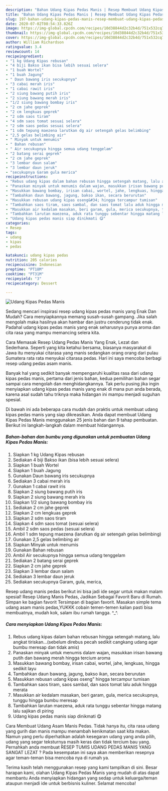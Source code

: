 ```yaml
---
description: "Bahan Udang Kipas Pedas Manis | Resep Membuat Udang Kipas Pedas Manis Yang Paling Enak"
title: "Bahan Udang Kipas Pedas Manis | Resep Membuat Udang Kipas Pedas Manis Yang Paling Enak"
slug: 197-bahan-udang-kipas-pedas-manis-resep-membuat-udang-kipas-pedas-manis-yang-paling-enak
date: 2020-07-02T08:54:33.826Z
image: https://img-global.cpcdn.com/recipes/10d38844d2c32b4d/751x532cq70/udang-kipas-pedas-manis-foto-resep-utama.jpg
thumbnail: https://img-global.cpcdn.com/recipes/10d38844d2c32b4d/751x532cq70/udang-kipas-pedas-manis-foto-resep-utama.jpg
cover: https://img-global.cpcdn.com/recipes/10d38844d2c32b4d/751x532cq70/udang-kipas-pedas-manis-foto-resep-utama.jpg
author: William Richardson
ratingvalue: 3.4
reviewcount: 14
recipeingredient:
- "1 kg Udang Kipas rebusan"
- "4 biji Bakso ikan bisa lebih sesuai selera"
- "1 buah Wortel"
- "1 buah Jagung"
- " Daun bawang iris secukupnya"
- "3 cabai merah iris"
- "1 cabai rawit iris"
- "2 siung bawang putih iris"
- "2 siung bawang merah iris"
- "1/2 siung bawang bombay iris"
- "2 cm jahe geprek"
- "2 cm lengkuas geprek"
- "2 sdm saos tiram"
- "4 sdm saos tomat sesuai selera"
- "2 sdm saos pedas sesuai selera"
- "1 sdm tepung maezena larutkan dg air setengah gelas belimbing"
- "2,5 gelas belimbing air"
- " Minyak untuk menumis"
- " Bahan rebusan"
- " Air secukupnya hingga semua udang tenggelam"
- "2 batang serai geprek"
- "2 cm jahe geprek"
- "3 lembar daun salam"
- "3 lembar daun jeruk"
- "secukupnya Garam gula merica"
recipeinstructions:
- "Rebus udang kipas dalam bahan rebusan hingga setengah matang, lalu angkat tiriskan...(sebelum direbus pecah sedikit cangkang udang agar bumbu meresap dan tidak amis)"
- "Panaskan minyak untuk menumis dalam wajan, masukkan irisan bawang putih dan bawang merah hingga tercium aroma"
- "Masukkan bawang bombay, irisan cabai, wortel, jahe, lengkuas, hingga sedikit layu"
- "Tambahkan daun bawang, jagung, bakso ikan, secara berurutan"
- "Masukkan rebusan udang kipas oseng&#34; hingga tercampur tumisan"
- "Tambahkan saos tiram, saos sambal, dan saos tomat lalu aduk hingga merata"
- "Masukkan air kedalam masakan, beri garam, gula, merica secukupnya, tunggu hingga bumbu meresap"
- "Tambahkan larutan maezena, aduk rata tunggu sebentar hingga matang lalu sajikan di piring"
- "Udang kipas pedas manis siap dinikmati 😋"
categories:
- Resep
tags:
- udang
- kipas
- pedas

katakunci: udang kipas pedas 
nutrition: 205 calories
recipecuisine: Indonesian
preptime: "PT18M"
cooktime: "PT31M"
recipeyield: "3"
recipecategory: Dessert

---
```



![Udang Kipas Pedas Manis](https://img-global.cpcdn.com/recipes/10d38844d2c32b4d/751x532cq70/udang-kipas-pedas-manis-foto-resep-utama.jpg)

Sedang mencari inspirasi resep udang kipas pedas manis yang Enak Dan Mudah? Cara menyiapkannya memang susah-susah gampang. Jika salah mengolah maka hasilnya akan hambar dan justru cenderung tidak enak. Padahal udang kipas pedas manis yang enak seharusnya punya aroma dan cita rasa yang mampu memancing selera kita.

Cara Memasak Resep Udang Pedas Manis Yang Enak, Lezat dan Sederhana. Seperti yang kita ketahui bersama, biasanya masyarakat di Jawa itu menyukai citarasa yang manis sedangkan orang orang dari pulau Sumatera rata rata menyukai citarasa pedas. Hari ini saya mencoba berbagi resep udang pedas asam manis.

Banyak hal yang sedikit banyak mempengaruhi kualitas rasa dari udang kipas pedas manis, pertama dari jenis bahan, kedua pemilihan bahan segar sampai cara mengolah dan menghidangkannya. Tak perlu pusing jika ingin menyiapkan udang kipas pedas manis yang enak di mana pun anda berada, karena asal sudah tahu triknya maka hidangan ini mampu menjadi suguhan spesial.


Di bawah ini ada beberapa cara mudah dan praktis untuk membuat udang kipas pedas manis yang siap dikreasikan. Anda dapat membuat Udang Kipas Pedas Manis menggunakan 25 jenis bahan dan 9 tahap pembuatan. Berikut ini langkah-langkah dalam membuat hidangannya.

<!--inarticleads1-->

##### Bahan-bahan dan bumbu yang digunakan untuk pembuatan Udang Kipas Pedas Manis:

1. Siapkan 1 kg Udang Kipas rebusan
1. Sediakan 4 biji Bakso ikan (bisa lebih sesuai selera)
1. Siapkan 1 buah Wortel
1. Siapkan 1 buah Jagung
1. Gunakan  Daun bawang iris secukupnya
1. Sediakan 3 cabai merah iris
1. Gunakan 1 cabai rawit iris
1. Siapkan 2 siung bawang putih iris
1. Siapkan 2 siung bawang merah iris
1. Siapkan 1/2 siung bawang bombay iris
1. Sediakan 2 cm jahe geprek
1. Siapkan 2 cm lengkuas geprek
1. Siapkan 2 sdm saos tiram
1. Siapkan 4 sdm saos tomat (sesuai selera)
1. Ambil 2 sdm saos pedas (sesuai selera)
1. Ambil 1 sdm tepung maezena (larutkan dg air setengah gelas belimbing)
1. Gunakan 2,5 gelas belimbing air
1. Siapkan  Minyak untuk menumis
1. Gunakan  Bahan rebusan
1. Ambil  Air secukupnya hingga semua udang tenggelam
1. Sediakan 2 batang serai geprek
1. Siapkan 2 cm jahe geprek
1. Siapkan 3 lembar daun salam
1. Sediakan 3 lembar daun jeruk
1. Sediakan secukupnya Garam, gula, merica,


Resep udang manis pedas berikut ini bisa jadi ide segar untuk makan malam spesial! Resep Udang Manis Pedas, Jadikan Sebagai Favorit Baru di Rumah. Simpan ke bagian favorit Tersimpan di bagian favorit. Masakan simple tema udang asam manis pedas,YUKKK cobain temen-temen kalian pasti bisa membuatnya, mudah kok, salam ibu rumah tangga. ^_^. 

<!--inarticleads2-->

##### Cara menyiapkan Udang Kipas Pedas Manis:

1. Rebus udang kipas dalam bahan rebusan hingga setengah matang, lalu angkat tiriskan...(sebelum direbus pecah sedikit cangkang udang agar bumbu meresap dan tidak amis)
1. Panaskan minyak untuk menumis dalam wajan, masukkan irisan bawang putih dan bawang merah hingga tercium aroma
1. Masukkan bawang bombay, irisan cabai, wortel, jahe, lengkuas, hingga sedikit layu
1. Tambahkan daun bawang, jagung, bakso ikan, secara berurutan
1. Masukkan rebusan udang kipas oseng&#34; hingga tercampur tumisan
1. Tambahkan saos tiram, saos sambal, dan saos tomat lalu aduk hingga merata
1. Masukkan air kedalam masakan, beri garam, gula, merica secukupnya, tunggu hingga bumbu meresap
1. Tambahkan larutan maezena, aduk rata tunggu sebentar hingga matang lalu sajikan di piring
1. Udang kipas pedas manis siap dinikmati 😋


Cara Membuat Udang Asam Manis Pedas. Tidak hanya itu, cita rasa udang yang gurih dan manis mampu menambah kenikmatan saat kita makan. Namun yang perlu diperhatikan adalah kesegaran udang yang anda pilih, udang yang segar teksturnya masih keras dan tidak tercium bau yang. Pernahkah anda membuat RESEP TUMIS UDANG PEDAS MANIS YANG SANGAT LEZAT ? Pada kesempatan ini saya akan memberikan resepnya agar teman-teman bisa mencoba nya di rumah ya. 

Terima kasih telah menggunakan resep yang kami tampilkan di sini. Besar harapan kami, olahan Udang Kipas Pedas Manis yang mudah di atas dapat membantu Anda menyiapkan hidangan yang sedap untuk keluarga/teman ataupun menjadi ide untuk berbisnis kuliner. Selamat mencoba!
